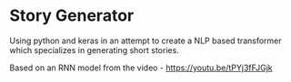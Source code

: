 # Story Generator
Using python and keras in an attempt to create a NLP based transformer which specializes in generating short stories.

Based on an RNN model from the video - https://youtu.be/tPYj3fFJGjk

